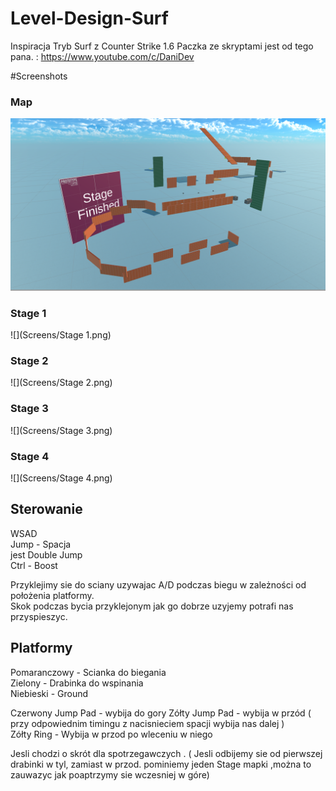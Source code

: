# Level-Design-Surf

Inspiracja Tryb Surf z Counter Strike 1.6
Paczka ze skryptami jest od tego pana. : https://www.youtube.com/c/DaniDev </br>

#Screenshots
### <b>Map</b></br>
![](Screens/level.png)
### <b>Stage 1 </b></br>
![](Screens/Stage 1.png)
### <b>Stage 2</b></br>
![](Screens/Stage 2.png)
### <b>Stage 3 </b></br>
![](Screens/Stage 3.png)
### <b>Stage 4</b></br>
![](Screens/Stage 4.png)

## Sterowanie
WSAD </br>
Jump - Spacja  </br>
jest Double Jump  </br>
Ctrl - Boost  </br>

Przyklejimy sie do sciany uzywajac A/D podczas biegu w zależności od położenia platformy. </br>
Skok podczas bycia przyklejonym jak go dobrze uzyjemy potrafi nas przyspieszyc.  </br>

## Platformy
Pomaranczowy - Scianka do biegania  </br>
Zielony - Drabinka do wspinania </br>
Niebieski - Ground </br>

Czerwony Jump Pad - wybija do gory 
Zółty Jump Pad - wybija w przód ( przy odpowiednim timingu z nacisnieciem spacji wybija nas dalej )  </br>
Zółty Ring - Wybija w przod po wleceniu w niego  </br>


Jesli chodzi o skrót dla spotrzegawczych . ( Jesli odbijemy sie od pierwszej drabinki w tyl, zamiast w przod. pominiemy jeden Stage mapki ,można to zauwazyc jak poaptrzymy sie wczesniej w góre) </br>
